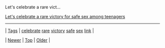 <!--
title: Let&apos;s celebrate a rare victory for safe sex among teenagers
date: 2020-06-28T15:27:00.321Z
tags: celebrate, rare, victory, safe, sex, link
-->


Let's celebrate a rare vict...

[Let's celebrate a rare victory for safe sex among teenagers](http://www.theguardian.com/commentisfree/2014/mar/27/safe-sex-teenagers-jeremy-hunt-contraception)

<!--BOTTOM-POST-NAVIGATION-->
---

| [Tags](tags.md) | [celebrate](tag-celebrate.md) [rare](tag-rare.md) [victory](tag-victory.md) [safe](tag-safe.md) [sex](tag-sex.md) [link](tag-link.md) |

| [Newer](88237335897.md) | [Top](index.md) | [Older](88265123069.md) |